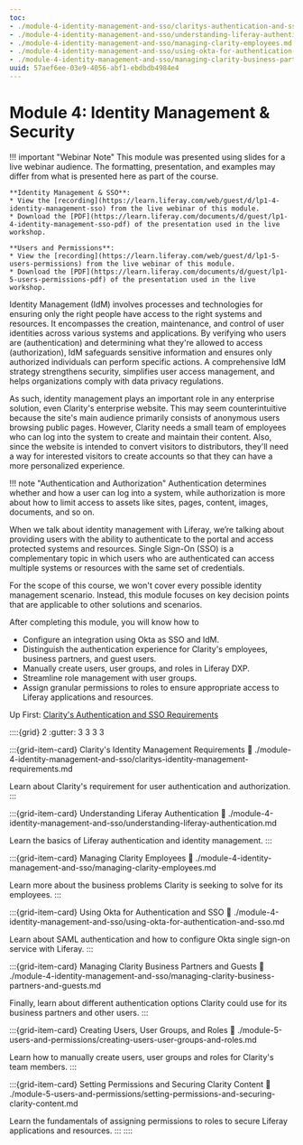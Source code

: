 ```yaml
---
toc:
- ./module-4-identity-management-and-sso/claritys-authentication-and-sso-requirements.md
- ./module-4-identity-management-and-sso/understanding-liferay-authentication.md
- ./module-4-identity-management-and-sso/managing-clarity-employees.md
- ./module-4-identity-management-and-sso/using-okta-for-authentication-and-sso.md
- ./module-4-identity-management-and-sso/managing-clarity-business-partners-and-guests.md
uuid: 57aef6ee-03e9-4056-abf1-ebdbdb4984e4
---
```

# Module 4: Identity Management & Security
<!--TASK: Rename File, Folder, and Update Links -->

!!! important "Webinar Note"
    This module was presented using slides for a live webinar audience. The formatting, presentation, and examples may differ from what is presented here as part of the course.

    **Identity Management & SSO**:
    * View the [recording](https://learn.liferay.com/web/guest/d/lp1-4-identity-management-sso) from the live webinar of this module.
    * Download the [PDF](https://learn.liferay.com/documents/d/guest/lp1-4-identity-management-sso-pdf) of the presentation used in the live workshop.

    **Users and Permissions**:
    * View the [recording](https://learn.liferay.com/web/guest/d/lp1-5-users-permissions) from the live webinar of this module.
    * Download the [PDF](https://learn.liferay.com/documents/d/guest/lp1-5-users-permissions-pdf) of the presentation used in the live workshop.

Identity Management (IdM) involves processes and technologies for ensuring only the right people have access to the right systems and resources. It encompasses the creation, maintenance, and control of user identities across various systems and applications. By verifying who users are (authentication) and determining what they're allowed to access (authorization), IdM safeguards sensitive information and ensures only authorized individuals can perform specific actions. A comprehensive IdM strategy strengthens security, simplifies user access management, and helps organizations comply with data privacy regulations.

As such, identity management plays an important role in any enterprise solution, even Clarity's enterprise website. This may seem counterintuitive because the site's main audience primarily consists of anonymous users browsing public pages. However, Clarity needs a small team of employees who can log into the system to create and maintain their content. Also, since the website is intended to convert visitors to distributors, they'll need a way for interested visitors to create accounts so that they can have a more personalized experience.

!!! note "Authentication and Authorization"
    Authentication determines whether and how a user can log into a system, while authorization is more about how to limit access to assets like sites, pages, content, images, documents, and so on.

When we talk about identity management with Liferay, we’re talking about providing users with the ability to authenticate to the portal and access protected systems and resources. Single Sign-On (SSO) is a complementary topic in which users who are authenticated can access multiple systems or resources with the same set of credentials.

For the scope of this course, we won't cover every possible identity management scenario. Instead, this module focuses on key decision points that are applicable to other solutions and scenarios.

After completing this module, you will know how to

* Configure an integration using Okta as SSO and IdM.
* Distinguish the authentication experience for Clarity's employees, business partners, and guest users.
* Manually create users, user groups, and roles in Liferay DXP.
* Streamline role management with user groups.
* Assign granular permissions to roles to ensure appropriate access to Liferay applications and resources.

Up First: [Clarity's Authentication and SSO Requirements](./module-4-identity-management-and-sso/claritys-authentication-and-sso-requirements.md)

::::{grid} 2
:gutter: 3 3 3 3

:::{grid-item-card}  Clarity's Identity Management Requirements
:link: ./module-4-identity-management-and-sso/claritys-identity-management-requirements.md

Learn about Clarity's requirement for user authentication and authorization.
:::

:::{grid-item-card}  Understanding Liferay Authentication
:link: ./module-4-identity-management-and-sso/understanding-liferay-authentication.md

Learn the basics of Liferay authentication and identity management.
:::

:::{grid-item-card}  Managing Clarity Employees
:link: ./module-4-identity-management-and-sso/managing-clarity-employees.md

Learn more about the business problems Clarity is seeking to solve for its employees.
:::

:::{grid-item-card}  Using Okta for Authentication and SSO
:link: ./module-4-identity-management-and-sso/using-okta-for-authentication-and-sso.md

Learn about SAML authentication and how to configure Okta single sign-on service with Liferay.
:::

:::{grid-item-card}  Managing Clarity Business Partners and Guests
:link: ./module-4-identity-management-and-sso/managing-clarity-business-partners-and-guests.md

Finally, learn about different authentication options Clarity could use for its business partners and other users.
:::

:::{grid-item-card} Creating Users, User Groups, and Roles
:link: ./module-5-users-and-permissions/creating-users-user-groups-and-roles.md

Learn how to manually create users, user groups and roles for Clarity's team members.
:::

:::{grid-item-card} Setting Permissions and Securing Clarity Content
:link: ./module-5-users-and-permissions/setting-permissions-and-securing-clarity-content.md

Learn the fundamentals of assigning permissions to roles to secure Liferay applications and resources.
:::
::::